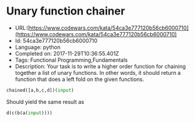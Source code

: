 # Unary function chainer

 - URL:[https://www.codewars.com/kata/54ca3e777120b56cb6000710](https://www.codewars.com/kata/54ca3e777120b56cb6000710)
 - Id: 54ca3e777120b56cb6000710
 - Language: python
 - Completed on: 2017-11-29T10:36:55.401Z
 - Tags: Functional Programming,Fundamentals
 - Description:
Your task is to write a higher order function for chaining together
a list of unary functions. In other words, it should return a function
that does a left fold on the given functions.

```python
chained([a,b,c,d])(input)
```
Should yield the same result as
```python
d(c(b(a(input))))
```
